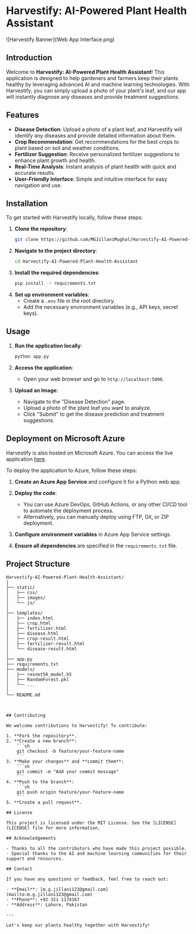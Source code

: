 # Harvestify: AI-Powered Plant Health Assistant

![Harvestify Banner](Web App Interface.png)

## Introduction

Welcome to **Harvestify: AI-Powered Plant Health Assistant**! This application is designed to help gardeners and farmers keep their plants healthy by leveraging advanced AI and machine learning technologies. With Harvestify, you can simply upload a photo of your plant's leaf, and our app will instantly diagnose any diseases and provide treatment suggestions.

## Features

- **Disease Detection**: Upload a photo of a plant leaf, and Harvestify will identify any diseases and provide detailed information about them.
- **Crop Recommendation**: Get recommendations for the best crops to plant based on soil and weather conditions.
- **Fertilizer Suggestion**: Receive personalized fertilizer suggestions to enhance plant growth and health.
- **Real-Time Analysis**: Instant analysis of plant health with quick and accurate results.
- **User-Friendly Interface**: Simple and intuitive interface for easy navigation and use.

## Installation

To get started with Harvestify locally, follow these steps:

1. **Clone the repository**:
    ```sh
    git clone https://github.com/MGJillaniMughal/Harvestify-AI-Powered-Plant-Health-Assistant.git
    ```
2. **Navigate to the project directory**:
    ```sh
    cd Harvestify-AI-Powered-Plant-Health-Assistant
    ```
3. **Install the required dependencies**:
    ```sh
    pip install -r requirements.txt
    ```
4. **Set up environment variables**:
    - Create a `.env` file in the root directory.
    - Add the necessary environment variables (e.g., API keys, secret keys).

## Usage

1. **Run the application locally**:
    ```sh
    python app.py
    ```
2. **Access the application**:
    - Open your web browser and go to `http://localhost:5000`.

3. **Upload an Image**:
    - Navigate to the "Disease Detection" page.
    - Upload a photo of the plant leaf you want to analyze.
    - Click "Submit" to get the disease prediction and treatment suggestions.

## Deployment on Microsoft Azure

Harvestify is also hosted on Microsoft Azure. You can access the live application [here](https://your-azure-app-url).

To deploy the application to Azure, follow these steps:

1. **Create an Azure App Service** and configure it for a Python web app.
2. **Deploy the code**:
    - You can use Azure DevOps, GitHub Actions, or any other CI/CD tool to automate the deployment process.
    - Alternatively, you can manually deploy using FTP, Git, or ZIP deployment.

3. **Configure environment variables** in Azure App Service settings.
4. **Ensure all dependencies** are specified in the `requirements.txt` file.

## Project Structure

```plaintext
Harvestify-AI-Powered-Plant-Health-Assistant/
│
├── static/
│   ├── css/
│   ├── images/
│   └── js/
│
├── templates/
│   ├── index.html
│   ├── crop.html
│   ├── fertilizer.html
│   ├── disease.html
│   ├── crop-result.html
│   ├── fertilizer-result.html
│   └── disease-result.html
│
├── app.py
├── requirements.txt
├── models/
│   ├── resnet50_model.h5
│   ├── RandomForest.pkl
│   └── ...
│
└── README.md



## Contributing

We welcome contributions to Harvestify! To contribute:

1. **Fork the repository**.
2. **Create a new branch**:
    ```sh
    git checkout -b feature/your-feature-name
    ```
3. **Make your changes** and **commit them**:
    ```sh
    git commit -m "Add your commit message"
    ```
4. **Push to the branch**:
    ```sh
    git push origin feature/your-feature-name
    ```
5. **Create a pull request**.

## License

This project is licensed under the MIT License. See the [LICENSE](LICENSE) file for more information.

## Acknowledgements

- Thanks to all the contributors who have made this project possible.
- Special thanks to the AI and machine learning communities for their support and resources.

## Contact

If you have any questions or feedback, feel free to reach out:

- **Email**: [m.g.jillani123@gmail.com](mailto:m.g.jillani123@gmail.com)
- **Phone**: +92 321 1174167
- **Address**: Lahore, Pakistan

---

Let's keep our plants healthy together with Harvestify!
